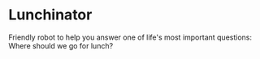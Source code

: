 # Lunchinator
Friendly robot to help you answer one of life's most important questions: Where should we go for lunch?
